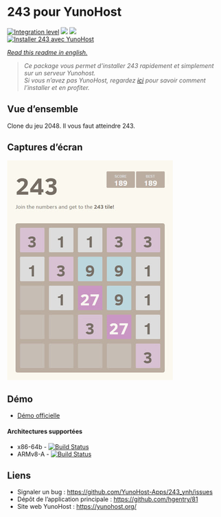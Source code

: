 # 243 pour YunoHost

[![Integration level](https://dash.yunohost.org/integration/243.svg)](https://dash.yunohost.org/appci/app/243) ![](https://ci-apps.yunohost.org/ci/badges/243.status.svg) ![](https://ci-apps.yunohost.org/ci/badges/243.maintain.svg)  
[![Installer 243 avec YunoHost](https://install-app.yunohost.org/install-with-yunohost.png)](https://install-app.yunohost.org/?app=243)

*[Read this readme in english.](./README.md)* 

> *Ce package vous permet d’installer 243 rapidement et simplement sur un serveur Yunohost.  
Si vous n’avez pas YunoHost, regardez [ici](https://yunohost.org/#/install) pour savoir comment l’installer et en profiter.*

## Vue d’ensemble

Clone du jeu 2048. Il vous faut atteindre 243.

## Captures d’écran

![](Screenshot-243.jpg)

## Démo

* [Démo officielle](https://hgentry.github.io/81/)

#### Architectures supportées

* x86-64b - [![Build Status](https://ci-apps.yunohost.org/ci/logs/243%20%28Apps%29.svg)](https://ci-apps.yunohost.org/ci/apps/243/)
* ARMv8-A - [![Build Status](https://ci-apps-arm.yunohost.org/ci/logs/243%20%28Apps%29.svg)](https://ci-apps-arm.yunohost.org/ci/apps/243/)

## Liens

 * Signaler un bug : https://github.com/YunoHost-Apps/243_ynh/issues
 * Dépôt de l’application principale : https://github.com/hgentry/81
 * Site web YunoHost : https://yunohost.org/
